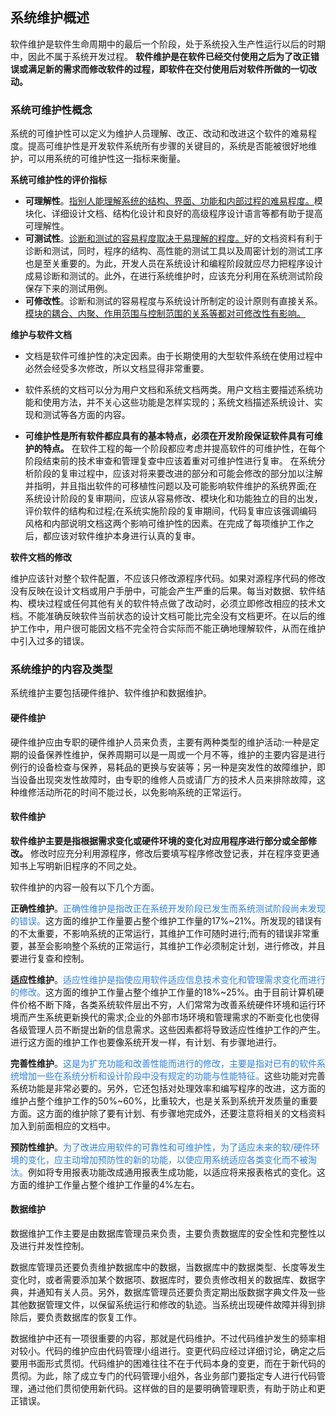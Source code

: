 ## 系统维护概述

软件维护是软件生命周期中的最后一个阶段，处于系统投入生产性运行以后的时期中，因此不属于系统开发过程。
**软件维护是在软件已经交付使用之后为了改正错误或满足新的需求而修改软件的过程，即软件在交付使用后对软件所做的一切改动。**

### 系统可维护性概念
系统的可维护性可以定义为维护人员理解、改正、改动和改进这个软件的难易程度。提高可维护性是开发软件系统所有步骤的关键目的，系统是否能被很好地维护，可以用系统的可维护性这一指标来衡量。

**系统可维护性的评价指标**
- **可理解性**。<u>指别人能理解系统的结构、界面、功能和内部过程的难易程度。</u>模块化、详细设计文档、结构化设计和良好的高级程序设计语言等都有助于提高可理解性。
- **可测试性**。<u>诊断和测试的容易程度取决于易理解的程度。</u>好的文档资料有利于诊断和测试，同时，程序的结构、高性能的测试工具以及周密计划的测试工序也是至关重要的。为此，开发人员在系统设计和编程阶段就应尽力把程序设计成易诊断和测试的。此外，在进行系统维护时，应该充分利用在系统测试阶段保存下来的测试用例。
- **可修改性**。诊断和测试的容易程度与系统设计所制定的设计原则有直接关系。<u>模块的耦合、内聚、作用范围与控制范围的关系等都对可修改性有影响。</u>

**维护与软件文档**

- 文档是软件可维护性的决定因素。由于长期使用的大型软件系统在使用过程中必然会经受多次修改，所以文档显得非常重要。

- 软件系统的文档可以分为用户文档和系统文档两类。用户文档主要描述系统功能和使用方法，并不关心这些功能是怎样实现的；系统文档描述系统设计、实现和测试等各方面的内容。
- **可维护性是所有软件都应具有的基本特点，必须在开发阶段保证软件具有可维护的特点。** 在软件工程的每一个阶段都应考虑并提高软件的可维护性，在每个阶段结束前的技术审查和管理复查中应该着重对可维护性进行复审。
	在系统分析阶段的复审过程中，应该对将来要改进的部分和可能会修改的部分加以注解并指明，并且指出软件的可移植性问题以及可能影响软件维护的系统界面;在系统设计阶段的复审期间，应该从容易修改、模块化和功能独立的目的出发，评价软件的结构和过程;在系统实施阶段的复审期间，代码复审应该强调编码风格和内部说明文档这两个影响可维护性的因素。在完成了每项维护工作之后，都应该对软件维护本身进行认真的复审。

**软件文档的修改**

维护应该针对整个软件配置，不应该只修改源程序代码。如果对源程序代码的修改没有反映在设计文档或用户手册中，可能会产生严重的后果。每当对数据、软件结构、模块过程或任何其他有关的软件特点做了改动时，必须立即修改相应的技术文档。不能准确反映软件当前状态的设计文档可能比完全没有文档更坏。在以后的维护工作中，用户很可能因文档不完全符合实际而不能正确地理解软件，从而在维护中引入过多的错误。

### 系统维护的内容及类型

系统维护主要包括硬件维护、软件维护和数据维护。

#### **硬件维护**
硬件维护应由专职的硬件维护人员来负责，主要有两种类型的维护活动:一种是定期的设备保养性维护，保养周期可以是一周或一个月不等，维护的主要内容是进行例行的设备检查与保养，易耗品的更换与安装等；另一种是突发性的故障维护，即当设备出现突发性故障时，由专职的维修人员或请厂方的技术人员来排除故障，这种维修活动所花的时间不能过长，以免影响系统的正常运行。

#### **软件维护**
**软件维护主要是指根据需求变化或硬件环境的变化对应用程序进行部分或全部修改。** 修改时应充分利用源程序，修改后要填写程序修改登记表，并在程序变更通知书上写明新旧程序的不同之处。

软件维护的内容一般有以下几个方面。

**正确性维护**。<font color ='#2e80f2'>正确性维护是指改正在系统开发阶段已发生而系统测试阶段尚未发现的错误。</font>这方面的维护工作量要占整个维护工作量的17%~21%。所发现的错误有的不太重要，不影响系统的正常运行，其维护工作可随时进行;而有的错误非常重要，甚至会影响整个系统的正常运行，其维护工作必须制定计划，进行修改，并且要进行复查和控制。

**适应性维护**。<font color='#2e80f2'>适应性维护是指使应用软件适应信息技术变化和管理需求变化而进行的修改。</font>这方面的维护工作量占整个维护工作量的18%~25%。由于目前计算机硬件价格不断下降，各类系统软件层出不穷，人们常常为改善系统硬件环境和运行环境而产生系统更新换代的需求;企业的外部市场环境和管理需求的不断变化也使得各级管理人员不断提出新的信息需求。这些因素都将导致适应性维护工作的产生。进行这方面的维护工作也要像系统开发一样，有计划、有步骤地进行。

**完善性维护**。<font color='#2e80f2'>这是为扩充功能和改善性能而进行的修改，主要是指对已有的软件系统增加一些在系统分析和设计阶段中没有规定的功能与性能特征。</font>这些功能对完善系统功能是非常必要的。另外，它还包括对处理效率和编写程序的改进，这方面的维护占整个维护工作的50%~60%，比重较大，也是关系到系统开发质量的重要方面。这方面的维护除了要有计划、有步骤地完成外，还要注意将相关的文档资料加入到前面相应的文档中。

**预防性维护**。<font color='#2e80f2'>为了改进应用软件的可靠性和可维护性，为了适应未来的软/硬件环境的变化，应主动增加预防性的新的功能，以使应用系统适应各类变化而不被淘汰。</font>例如将专用报表功能改成通用报表生成功能，以适应将来报表格式的变化。这方面的维护工作量占整个维护工作量的4%左右。

#### **数据维护**

数据维护工作主要是由数据库管理员来负责，主要负责数据库的安全性和完整性以及进行并发性控制。

数据库管理员还要负责维护数据库中的数据，当数据库中的数据类型、长度等发生变化时，或者需要添加某个数据项、数据库时，要负责修改相关的数据库、数据字典，并通知有关人员。另外，数据库管理员还要负责定期出版数据字典文件及一些其他数据管理文件，以保留系统运行和修改的轨迹。当系统出现硬件故障并得到排除后，要负责数据库的恢复工作。

数据维护中还有一项很重要的内容，那就是代码维护。不过代码维护发生的频率相对较小。代码的维护应由代码管理小组进行。变更代码应经过详细讨论，确定之后要用书面形式贯彻。代码维护的困难往往不在于代码本身的变更，而在于新代码的贯彻。为此，除了成立专门的代码管理小组外，各业务部门要指定专人进行代码管理，通过他们贯彻使用新代码。这样做的目的是要明确管理职责，有助于防止和更正错误。
